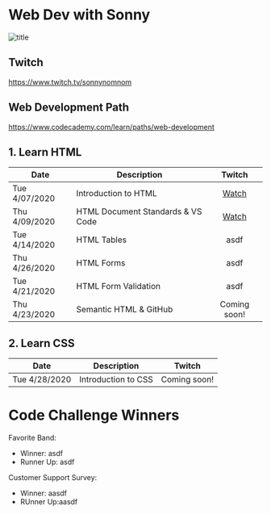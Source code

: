 # Web Dev with Sonny

![title](https://github.com/sonnynomnom/web-dev-with-sonny/blob/master/logo.gif)

## Twitch

https://www.twitch.tv/sonnynomnom

## Web Development Path

https://www.codecademy.com/learn/paths/web-development

## 1. Learn HTML

| Date | Description | Twitch |
| --- | --- |:---:|
| Tue 4/07/2020 | Introduction to HTML | [Watch](https://www.twitch.tv/videos/586254495?collection=8sq6CqKWAxaitw) |
| Thu 4/09/2020 | HTML Document Standards & VS Code| [Watch](https://www.twitch.tv/videos/591215784?collection=8sq6CqKWAxaitw)|
| Tue 4/14/2020 | HTML Tables | asdf | 
| Thu 4/26/2020 | HTML Forms | asdf |
| Tue 4/21/2020 | HTML Form Validation | asdf |
| Thu 4/23/2020 | Semantic HTML & GitHub | Coming soon! |

## 2. Learn CSS

| Date | Description | Twitch |
| --- | --- | --- |
| Tue 4/28/2020 | Introduction to CSS | Coming soon! | 

# Code Challenge Winners

Favorite Band:
- Winner: asdf
- Runner Up: asdf

Customer Support Survey:

- Winner: aasdf
- RUnner Up:aasdf
